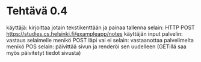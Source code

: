 # Tehtävä 0.4

käyttäjä: kirjoittaa jotain tekstikenttään ja painaa tallenna
selain: HTTP POST https://studies.cs.helsinki.fi/exampleapp/notes käyttäjän input
palvelin: vastaus selaimelle menikö POST läpi vai ei
selain: vastaanottaa palvelimelta menikö POS
selain: päivittää sivun ja renderöi sen uudelleen (GETillä saa myös päivitetyt tiedot sivusta)